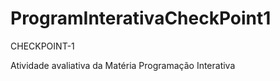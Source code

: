 # ProgramInterativaCheckPoint1

CHECKPOINT-1

Atividade avaliativa da Matéria Programação Interativa
